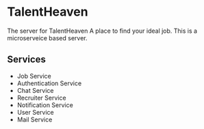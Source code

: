 # TalentHeaven

The server for TalentHeaven A place to find your ideal job. This is a microserveice based server.

## Services

- Job Service
- Authentication Service
- Chat Service
- Recruiter Service
- Notification Service
- User Service
- Mail Service
<!-- - Search,Sort,Filter Service -->

